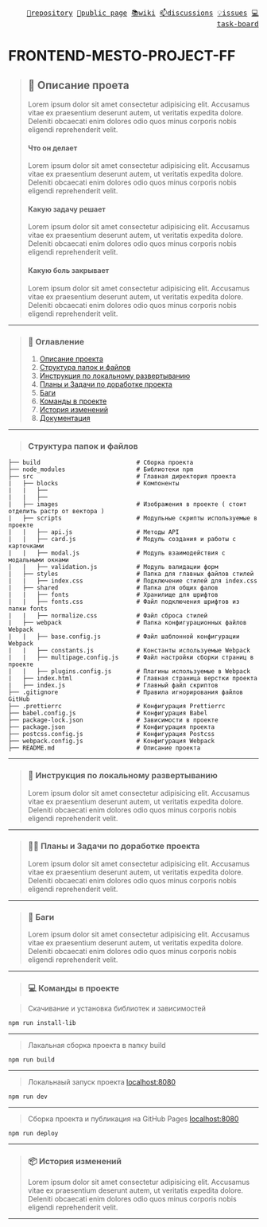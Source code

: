 <p align="right">
  <samp>
    <a href="https://github.com/SinitsaBogdan/mesto-project-ff">🎯repository</a>
    <a href="https://sinitsabogdan.github.io/yandex-frontend-mesto-project-ff/pages/home.html">📄public page</a>
    <a href="https://github.com/SinitsaBogdan/project-integrator-multimedia-solutions/wiki">📚wiki</a>
    <a href="https://github.com/SinitsaBogdan/project-integrator-multimedia-solutions/discussions">📫discussions</a>
    <a href="https://github.com/SinitsaBogdan/project-integrator-multimedia-solutions/issues">💡issues</a>
    <a href="https://github.com/users/SinitsaBogdan/projects/34">💻task-board</a>
  </samp>
</p>

# FRONTEND-MESTO-PROJECT-FF

> ## 📜 Описание проета
>
> Lorem ipsum dolor sit amet consectetur adipisicing elit.
> Accusamus vitae ex praesentium deserunt autem, ut veritatis expedita dolore.
> Deleniti obcaecati enim dolores odio quos minus corporis nobis eligendi reprehenderit velit.
>
> #### Что он делает
>
> Lorem ipsum dolor sit amet consectetur adipisicing elit.
> Accusamus vitae ex praesentium deserunt autem, ut veritatis expedita dolore.
> Deleniti obcaecati enim dolores odio quos minus corporis nobis eligendi reprehenderit velit.
>
> #### Какую задачу решает
>
> Lorem ipsum dolor sit amet consectetur adipisicing elit.
> Accusamus vitae ex praesentium deserunt autem, ut veritatis expedita dolore.
> Deleniti obcaecati enim dolores odio quos minus corporis nobis eligendi reprehenderit velit.
>
> #### Какую боль закрывает
>
> Lorem ipsum dolor sit amet consectetur adipisicing elit.
> Accusamus vitae ex praesentium deserunt autem, ut veritatis expedita dolore.
> Deleniti obcaecati enim dolores odio quos minus corporis nobis eligendi reprehenderit velit.

---

> ### 📣 Оглавление
>
> 1. [Описание проекта]()
> 2. [Структура папок и файлов]()
> 3. [Инструкция по локальному развертыванию]()
> 4. [Планы и Задачи по доработке проекта]()
> 5. [Баги]()
> 6. [Команды в проекте]()
> 7. [История изменений]()
> 8. [Документация](https://github.com/SinitsaBogdan/yandex-frontend-mesto-project-ff/wiki)

---

> ### Структура папок и файлов

```
├── build                           # Сборка проекта
├── node_modules                    # Библиотеки npm
├── src                             # Главная директория проекта
|   ├── blocks                      # Компоненты
|   |   ├──
|   |   ├──
|   ├── images                      # Изображения в проекте ( стоит отделить растр от вектора )
|   ├── scripts                     # Модульные скрипты используемые в проекте
|   |   ├── api.js                  # Методы API
|   |   ├── card.js                 # Модуль создания и работы с карточками
|   |   ├── modal.js                # Модуль взаимодействия с модальными окнами
|   |   ├── validation.js           # Модуль валидации форм
|   ├── styles                      # Папка для главных файлов стилей
|   |   ├── index.css               # Подключение стилей для index.css
|   ├── shared                      # Папка для общих фалов
|   |   ├── fonts                   # Хранилище для шрифтов
|   |   ├── fonts.css               # Файл подключения шрифтов из папки fonts
|   |   ├── normalize.css           # Файл сброса стилей
|   ├── webpack                     # Папка конфигурационных файлов Webpack
|   |   ├── base.config.js          # Файл шаблонной конфигурации Webpack
|   |   ├── constants.js            # Константы используемые Webpack
|   |   ├── multipage.config.js     # Файл настройки сборки страниц в проекте
|   |   ├── plugins.config.js       # Плагины используемые в Webpack
|   ├── index.html                  # Главная страница верстки проекта
|   ├── index.js                    # Главный файл скриптов
├── .gitignore                      # Правила игнорирования файлов GitHub
├── .prettierrc                     # Конфигурация Prettierrc
├── babel.config.js                 # Конфигурация Babel
├── package-lock.json               # Зависимости в проекте
├── package.json                    # Конфигурация проекта
├── postcss.config.js               # Конфигурация Postcss
├── webpack.config.js               # Конфигурация Webpack
├── README.md                       # Описание проекта

```

---

> ### 🚀 Инструкция по локальному развертыванию
>
> Lorem ipsum dolor sit amet consectetur adipisicing elit.
> Accusamus vitae ex praesentium deserunt autem, ut veritatis expedita dolore.
> Deleniti obcaecati enim dolores odio quos minus corporis nobis eligendi reprehenderit velit.

---

> ### 🤹‍♂️ Планы и Задачи по доработке проекта
>
> Lorem ipsum dolor sit amet consectetur adipisicing elit.
> Accusamus vitae ex praesentium deserunt autem, ut veritatis expedita dolore.
> Deleniti obcaecati enim dolores odio quos minus corporis nobis eligendi reprehenderit velit.

---

> ### 🐛 Баги
>
> Lorem ipsum dolor sit amet consectetur adipisicing elit.
> Accusamus vitae ex praesentium deserunt autem, ut veritatis expedita dolore.
> Deleniti obcaecati enim dolores odio quos minus corporis nobis eligendi reprehenderit velit.

---

> ### 💻 Команды в проекте

> Скачивание и установка библиотек и зависимостей

```
npm run install-lib
```

---

> Лакальная сборка проекта в папку build

```
npm run build
```

---

> Локальнаый запуск проекта [localhost:8080](http://localhost:8080/pages/home.html)

```
npm run dev
```

---

> Сборка проекта и публикация на GitHub Pages [localhost:8080](http://localhost:8080/pages/home.html)

```
npm run deploy
```

---

> ### 📦 История изменений
>
> Lorem ipsum dolor sit amet consectetur adipisicing elit.
> Accusamus vitae ex praesentium deserunt autem, ut veritatis expedita dolore.
> Deleniti obcaecati enim dolores odio quos minus corporis nobis eligendi reprehenderit velit.

---
